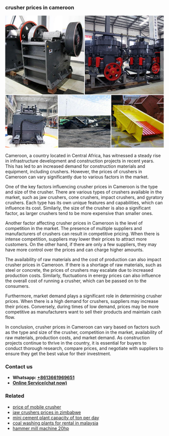 <h3>crusher prices in cameroon</h3><img src='1708497481.jpg' alt=''><p>Cameroon, a country located in Central Africa, has witnessed a steady rise in infrastructure development and construction projects in recent years. This has led to an increased demand for construction materials and equipment, including crushers. However, the prices of crushers in Cameroon can vary significantly due to various factors in the market.</p><p>One of the key factors influencing crusher prices in Cameroon is the type and size of the crusher. There are various types of crushers available in the market, such as jaw crushers, cone crushers, impact crushers, and gyratory crushers. Each type has its own unique features and capabilities, which can influence its cost. Similarly, the size of the crusher is also a significant factor, as larger crushers tend to be more expensive than smaller ones.</p><p>Another factor affecting crusher prices in Cameroon is the level of competition in the market. The presence of multiple suppliers and manufacturers of crushers can result in competitive pricing. When there is intense competition, suppliers may lower their prices to attract more customers. On the other hand, if there are only a few suppliers, they may have more control over the prices and can charge higher amounts.</p><p>The availability of raw materials and the cost of production can also impact crusher prices in Cameroon. If there is a shortage of raw materials, such as steel or concrete, the prices of crushers may escalate due to increased production costs. Similarly, fluctuations in energy prices can also influence the overall cost of running a crusher, which can be passed on to the consumers.</p><p>Furthermore, market demand plays a significant role in determining crusher prices. When there is a high demand for crushers, suppliers may increase their prices. Conversely, during times of low demand, prices may be more competitive as manufacturers want to sell their products and maintain cash flow.</p><p>In conclusion, crusher prices in Cameroon can vary based on factors such as the type and size of the crusher, competition in the market, availability of raw materials, production costs, and market demand. As construction projects continue to thrive in the country, it is essential for buyers to conduct thorough research, compare prices, and negotiate with suppliers to ensure they get the best value for their investment.</p><h3>Contact us</h3><ul><li><strong>Whatsapp:&nbsp;<a href="https://wa.me/8613661969651">+8613661969651</a></strong></li><li><a href="https://swt.shibang-china.com/?git&amp;zhl&amp;crusher prices in cameroon"><strong>Online Service(chat now)</strong></a></li></ul><h3>Related</h3><ul><li><a href='price of mobile crusher.md'>price of mobile crusher</a></li><li><a href='jaw crushers prices in zimbabwe.md'>jaw crushers prices in zimbabwe</a></li><li><a href='mini cement plant capacity of ton per day.md'>mini cement plant capacity of ton per day</a></li><li><a href='coal washing plants for rental in malaysia.md'>coal washing plants for rental in malaysia</a></li><li><a href='hammer mill machine 20hp.md'>hammer mill machine 20hp</a></li></ul>